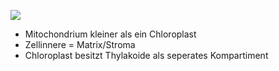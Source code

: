 ![](Pasted%20image%2020231106111720.png)
- Mitochondrium kleiner als ein Chloroplast
- Zellinnere = Matrix/Stroma 
- Chloroplast besitzt Thylakoide als seperates Kompartiment 